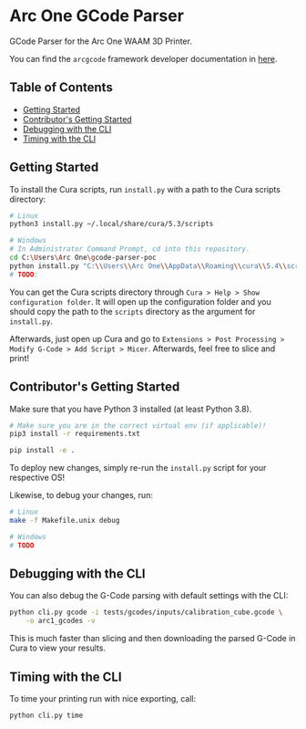 # Arc One GCode Parser <!-- omit in toc -->

GCode Parser for the Arc One WAAM 3D Printer.

You can find the `arcgcode` framework developer documentation in [here](./docs/ARCGCODE.md).

## Table of Contents <!-- omit in toc -->

- [Getting Started](#getting-started)
- [Contributor's Getting Started](#contributors-getting-started)
- [Debugging with the CLI](#debugging-with-the-cli)
- [Timing with the CLI](#timing-with-the-cli)

## Getting Started

To install the Cura scripts, run `install.py` with a path to the Cura scripts directory:

```bash
# Linux
python3 install.py ~/.local/share/cura/5.3/scripts

# Windows
# In Administrator Command Prompt, cd into this repository.
cd C:\Users\Arc One\gcode-parser-poc
python install.py "C:\\Users\\Arc One\\AppData\\Roaming\\cura\\5.4\\scripts"
# TODO:
```

You can get the Cura scripts directory through `Cura > Help > Show configuration folder`. It will open up the configuration folder and you should copy the path to the `scripts` directory as the argument for `install.py`.

Afterwards, just open up Cura and go to `Extensions > Post Processing > Modify G-Code > Add Script > Micer`. Afterwards, feel free to slice and print!

## Contributor's Getting Started

Make sure that you have Python 3 installed (at least Python 3.8).

```bash
# Make sure you are in the correct virtual env (if applicable)!
pip3 install -r requirements.txt

pip install -e .
```

To deploy new changes, simply re-run the `install.py` script for your respective OS!

Likewise, to debug your changes, run:

```bash
# Linux
make -f Makefile.unix debug

# Windows
# TODO
```

## Debugging with the CLI

You can also debug the G-Code parsing with default settings with the CLI:

```bash
python cli.py gcode -i tests/gcodes/inputs/calibration_cube.gcode \
    -o arc1_gcodes -v
```

This is much faster than slicing and then downloading the parsed G-Code in Cura to view your results.

## Timing with the CLI

To time your printing run with nice exporting, call:

```bash
python cli.py time
```
